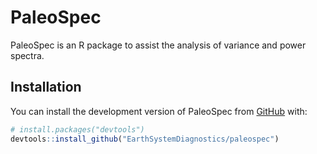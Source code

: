 
<!-- README.md is generated from README.Rmd. Please edit that file -->

# PaleoSpec

<!-- badges: start -->
<!-- badges: end -->

PaleoSpec is an R package to assist the analysis of variance and power
spectra.

## Installation

You can install the development version of PaleoSpec from
[GitHub](https://github.com/) with:

``` r
# install.packages("devtools")
devtools::install_github("EarthSystemDiagnostics/paleospec")
```
